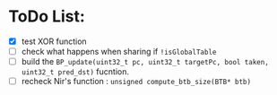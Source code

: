 # ToDo List:

- [X] test XOR function
- [ ] check what happens when sharing if ```!isGlobalTable```
- [ ] build the ```BP_update(uint32_t pc, uint32_t targetPc, bool taken, uint32_t pred_dst)``` fucntion.
- [ ] recheck Nir's function : ```unsigned compute_btb_size(BTB* btb)```